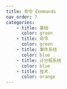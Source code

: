 ```yaml
---
title: 命令 Commands
nav_order: 7
categories:
    - title: 基础
      color: green
    - title: 命令
      color: green
    - title: 事件系统
      color: blue
    - title: 计分板系统
      color: blue
    - title: 技术
      color: orange
---
```


